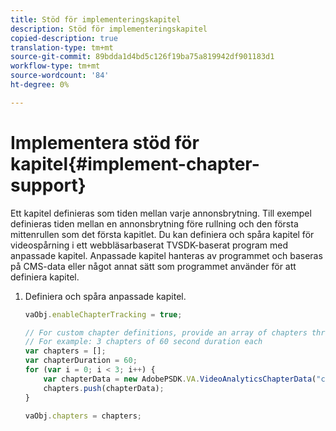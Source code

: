 ```yaml
---
title: Stöd för implementeringskapitel
description: Stöd för implementeringskapitel
copied-description: true
translation-type: tm+mt
source-git-commit: 89bdda1d4bd5c126f19ba75a819942df901183d1
workflow-type: tm+mt
source-wordcount: '84'
ht-degree: 0%

---
```



# Implementera stöd för kapitel{#implement-chapter-support}

Ett kapitel definieras som tiden mellan varje annonsbrytning. Till exempel definieras tiden mellan en annonsbrytning före rullning och den första mittenrullen som det första kapitlet. Du kan definiera och spåra kapitel för videospårning i ett webbläsarbaserat TVSDK-baserat program med anpassade kapitel. Anpassade kapitel hanteras av programmet och baseras på CMS-data eller något annat sätt som programmet använder för att definiera kapitel.

1. Definiera och spåra anpassade kapitel.

   ```js
   vaObj.enableChapterTracking = true; 
   
   // For custom chapter definitions, provide an array of chapters through the metadata: 
   // For example: 3 chapters of 60 second duration each 
   var chapters = []; 
   var chapterDuration = 60; 
   for (var i = 0; i < 3; i++) { 
       var chapterData = new AdobePSDK.VA.VideoAnalyticsChapterData("chapter_" + (i+1), i * chapterDuration, chapterDuration, (i+1)); 
       chapters.push(chapterData); 
   } 
   
   vaObj.chapters = chapters;
   ```

